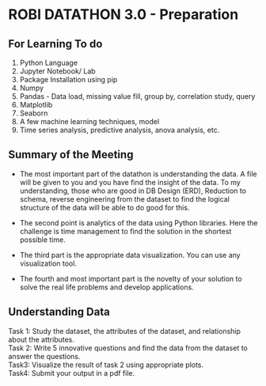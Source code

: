 # ROBI DATATHON 3.0 - Preparation

## For Learning To do
1. Python Language
2. Jupyter Notebook/ Lab
3. Package Installation using pip
4. Numpy
5. Pandas - Data load, missing value fill, group by, correlation study, query
6. Matplotlib
7. Seaborn
8. A few machine learning techniques, model
9. Time series analysis, predictive analysis, anova analysis, etc.

## Summary of the Meeting
* The most important part of the datathon is understanding the data. A file will be given to you and you have find the insight of the data. To my understanding, those who are good in DB Design (ERD), Reduction to schema, reverse engineering from the dataset to find the logical structure of the data will be able to do good for this.

* The second point is analytics of the data using Python libraries. Here the challenge is time management to find the solution in the shortest possible time.

* The third part is the appropriate data visualization. You can use any visualization tool.

* The fourth and most important part is the novelty of your solution to solve the real life problems and develop applications.

## Understanding Data
Task 1: Study the dataset, the attributes of the dataset, and relationship about the attributes. <br>
Task 2: Write 5 innovative questions and find the data from the dataset to answer the questions.<br>
Task3: Visualize the result of task 2 using appropriate plots. <br>
Task4: Submit your output in a pdf file. <br>